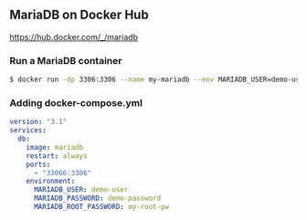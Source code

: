 ## MariaDB on Docker Hub

https://hub.docker.com/_/mariadb

### Run a MariaDB container

```bash
$ docker run -dp 3306:3306 --name my-mariadb --env MARIADB_USER=demo-user --env MARIADB_PASSWORD=demo-password --env MARIADB_ROOT_PASSWORD=my-root-pw  mariadb:latest
```

### Adding docker-compose.yml

```yaml
version: "3.1"
services:
  db:
    image: mariadb
    restart: always
    ports:
      - "33066:3306"
    environment:
      MARIADB_USER: demo-user
      MARIADB_PASSWORD: demo-password
      MARIADB_ROOT_PASSWORD: my-root-pw
```
